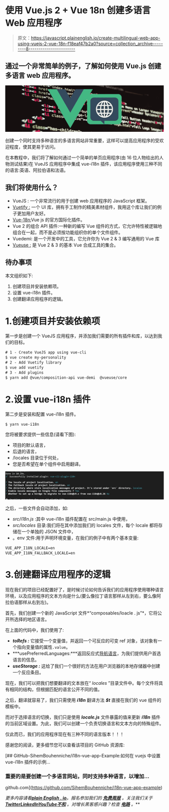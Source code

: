 # 使用 Vue.js 2 + Vue 18n 创建多语言 Web 应用程序

> 原文：<https://javascript.plainenglish.io/create-multilingual-web-app-using-vuejs-2-vue-18n-f18eaf47b2a0?source=collection_archive---------8----------------------->

## 通过一个非常简单的例子，了解如何使用 Vue.js 创建多语言 web 应用程序。

![](img/b2f59170dbf42e6ad901ae833670b641.png)

创建一个同时支持多种语言的多语言网站非常重要，这样可以提高应用程序的受欢迎程度，使其更易于访问。

在本教程中，我们将了解如何通过一个简单的单页应用程序(由 16 位人物给出的人物测试结果)在 VueJS 应用程序中集成 vue-i18n 插件，该应用程序使用三种不同的语言:英语、阿拉伯语和法语。

## 我们将使用什么？

*   VueJS : 一个非常流行的用于创建 web 应用程序的 JavaScript 框架。
*   [Vuetify :](https://vuetifyjs.com/en/) 一个 UI 库，拥有手工制作的精美素材组件，我用这个库让我们的例子更加用户友好。
*   [Vue-18n:](https://kazupon.github.io/vue-i18n/)Vue js 的官方国际化插件。
*   Vue 2 的组合 API 插件:一种新的编写 Vue 组件的方式，它允许特性被逻辑地组合在一起，而不是必须按功能组织你的单个文件组件。
*   Vuedemi: 是一个开发中的工具，它允许你为 Vue 2 & 3 编写通用的 Vue 库
*   [Vueuse :](https://github.com/vueuse/vueuse) 是 Vue 2 & 3 的基本 Vue 合成工具的集合。

## 待办事项

本文组织如下:

1.  创建项目并安装依赖项。
2.  设置 vue-i18n 插件。
3.  创建翻译应用程序的逻辑。

# 1.创建项目并安装依赖项

第一步是创建一个 VueJS 应用程序，并添加我们需要的所有插件和库，以达到我们的目标。

```
# 1 - Create VueJS app using vue-cli
$ vue create my-personality
# 2 - Add Vuetify library
$ vue add vuetify
# 3 - Add plugins
$ yarn add @vue/composition-api vue-demi  @vueuse/core
```

# 2.设置 vue-i18n 插件

第二步是安装和配置 vue-i18n 插件。

```
$ yarn vue-i18n
```

您将被要求提供一些信息(请看下图):

*   项目的默认语言，
*   后退的语言，
*   /locales 目录位于何处，
*   您是否希望在单个组件中启用翻译。

![](img/ecdcb9bb6b58100e13552f3bfc4f2d78.png)

之后，一些文件会自动添加，如:

*   *src/i18n.js* :其中 vue-i18n 插件配置在 src/main.js 中使用，
*   *src/locales* 目录:我们将在其中添加我们的 locales 文件，每个 locale 都将存储在一个单独的 JSON 文件中，
*   。env 文件:用于声明环境变量，在我们的例子中有两个基本变量:

```
VUE_APP_I18N_LOCALE=en
VUE_APP_I18N_FALLBACK_LOCALE=en
```

# 3.创建翻译应用程序的逻辑

现在我们的项目已经配置好了，是时候讨论如何告诉我们的应用程序使用哪种语言环境，以及应用程序的文本方向是什么(要么像拉丁语言那样从左到右，要么像阿拉伯语那样从右到左)。

首先，我们创建一个新的 JavaScript 文件*“composables/loacle . js”*，它将公开所选择的地区语言。

在上面的代码中，我们使用了:

*   ***toRefs :*** 它接受一个变量值，并返回一个可反应的可变 ref 对象，该对象有一个指向变量值的属性`.value`。
*   ***usePreferredLanguages:***返回反应式[导航语言](https://developer.mozilla.org/en-US/docs/Web/API/NavigatorLanguage/languages)，为我们提供用户首选语言的信息。
*   ***useStorage :*** 这给了我们一个很好的方法在用户浏览器的本地存储器中创建一个反应条目。

现在，我们可以把我们想要翻译的文本放在“ *locales* ”目录文件中。每个文件将具有相同的结构，但根据匹配的语言公开不同的值。

之后，翻译就容易了，我们只需使用 ***i18n*** 翻译方法 ***$t*** 直接在我们的 vue 组件的模板中。

而对于选择语言的切换，我们只是使用 ***locale.js*** 文件暴露的值来更新 ***i18n*** 插件的当前区域设置。为此，我们可以创建一个负责切换语言和文本方向的特殊组件。

仅此而已，我们的应用程序现在有三种不同的语言版本！！！

感谢您的阅读，更多细节您可以查看该项目的 GitHub 资源库:

[](https://github.com/SihemBouhenniche/i18n-vue-app-example) [## GitHub-SihemBouhenniche/i18n-vue-app-Example:如何在 vuejs 中设置 vue-i18n 插件的示例…

### 重要的是要创建一个多语言网站，同时支持多种语言，以增加…

github.com](https://github.com/SihemBouhenniche/i18n-vue-app-example) 

*更多内容请看*[***plain English . io***](https://plainenglish.io/)*。报名参加我们的* [***免费周报***](http://newsletter.plainenglish.io/) *。关注我们关于*[***Twitter***](https://twitter.com/inPlainEngHQ)[***LinkedIn***](https://www.linkedin.com/company/inplainenglish/)*[***YouTube***](https://www.youtube.com/channel/UCtipWUghju290NWcn8jhyAw)*[***不和***](https://discord.gg/GtDtUAvyhW) *。对增长黑客感兴趣？检查* [***电路***](https://circuit.ooo/) *。***
